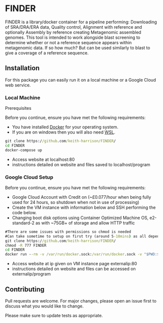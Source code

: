 # FINDER
FINDER is a library/docker container for a pipeline performing: Downloading of SRA/DRA/ERA data, Quality control, Alignment with reference and optionally Assembly by reference creating Metagenomic assembled genomes.
This tool is intended to work alongside blast screening to determine whether or not a reference sequence appears within metagenomic data. If so how much? But can be used similarly to blast to give a coverage of a reference sequence.

## Installation
For this package you can easily run it on a local machine or a Google Cloud web service.

### Local Machine

Prerequisites

Before you continue, ensure you have met the following requirements:
* You have installed [Docker](https://docs.docker.com/get-docker/) for your operating system.
* If you are on windows then you will also need [WSL](https://docs.microsoft.com/en-us/windows/wsl/install-win10).
```bat
git clone https://github.com/keith-harrison/FINDER/
cd FINDER
docker-compose up 
```
* Access website at localhost:80
* instructions detailed on website and files saved to localhost/program

### Google Cloud Setup

Before you continue, ensure you have met the following requirements:
* Google Cloud Account with Credit on (~£0.077/hour when being fully used for 24 hours, so shutdown when not in use of processing)
* Create the VM instance with information below and SSH performing the code below.
* Changing boot disk options using Container Optimized Machine OS, e2-standard-2 as with ~75GB+ of storage and allow HTTP traffic

```bat
#There are some issues with permissions so chmod is needed
#Can take sometime to setup on first try (around 5-10mins) as all dependencies are downloaded.
git clone https://github.com/keith-harrison/FINDER/
chmod -R 777 FINDER 
cd FINDER
docker run --rm -v /var/run/docker.sock:/var/run/docker.sock -v "$PWD:$PWD" -w="$PWD" docker/compose:1.24.0 up
```
* Access website at ip given on VM instance page externalip:80 
* instructions detailed on website and files can be accessed on externalip/program


## Contributing
Pull requests are welcome. For major changes, please open an issue first to discuss what you would like to change.

Please make sure to update tests as appropriate.

